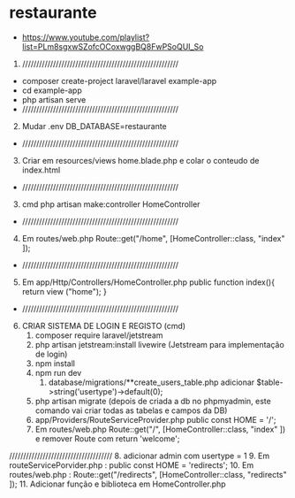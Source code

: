 # restaurante
- https://www.youtube.com/playlist?list=PLm8sgxwSZofcOCoxwggBQ8FwPSoQUI_So

1. ////////////////////////////////////////////////////////
- composer create-project laravel/laravel example-app
- cd example-app
- php artisan serve
- ////////////////////////////////////////////////////////
2. Mudar .env DB_DATABASE=restaurante
- ////////////////////////////////////////////////////////
3. Criar em resources/views home.blade.php e colar o conteudo de index.html
- ////////////////////////////////////////////////////////
3. cmd php artisan make:controller HomeController
- ////////////////////////////////////////////////////////
4. Em routes/web.php Route::get("/home", [HomeController::class, "index" ]);
- ////////////////////////////////////////////////////////
5. Em app/Http/Controllers/HomeController.php public 
    function index(){
            return view ("home");
        }
- ////////////////////////////////////////////////////////
6. CRIAR SISTEMA DE LOGIN E REGISTO (cmd)
    1. composer require laravel/jetstream
    2. php artisan jetstream:install livewire (Jetstream para implementação de login)
    3. npm install
    4. npm run dev
        1. database/migrations/**create_users_table.php adicionar $table->string('usertype')->default(0);
    5. php artisan migrate (depois de criada a db no phpmyadmin, este comando vai criar todas as tabelas e campos da DB)
    6. app/Providers/RouteServiceProvider.php public const HOME = '/';
    7. Em routes/web.php Route::get("/", [HomeController::class, "index" ]) e remover Route com return 'welcome';

/////////////////////////////////////
8. adicionar admin com usertype = 1
9. Em routeServicePorvider.php : public const HOME = 'redirects'; 
10. Em routes/web.php : Route::get("/redirects", [HomeController::class, "redirects" ]);
11. Adicionar função e biblioteca em HomeController.php